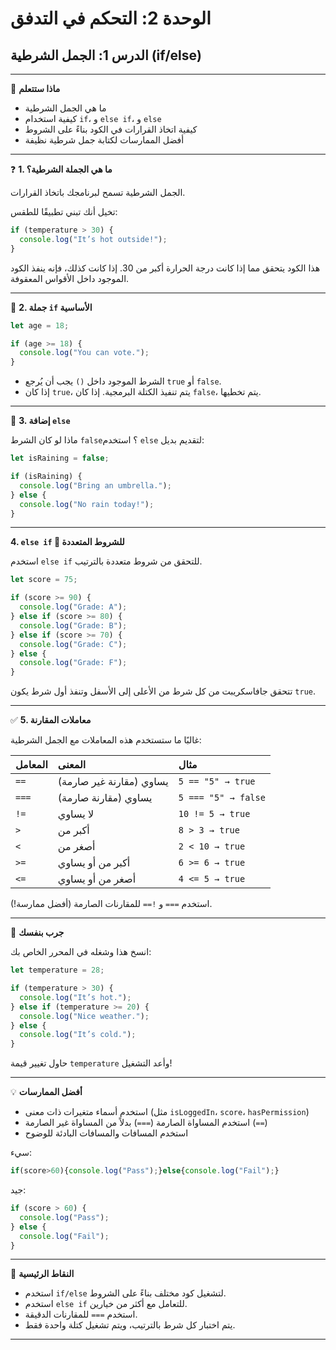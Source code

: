 # الوحدة 2: التحكم في التدفق

## الدرس 1: الجمل الشرطية (if/else)

---

🧠 **ماذا ستتعلم**
*	ما هي الجمل الشرطية
*	كيفية استخدام `if`، و `else if`، و `else`
*	كيفية اتخاذ القرارات في الكود بناءً على الشروط
*	أفضل الممارسات لكتابة جمل شرطية نظيفة

---

❓ **1. ما هي الجملة الشرطية؟**

الجمل الشرطية تسمح لبرنامجك باتخاذ القرارات.

تخيل أنك تبني تطبيقًا للطقس:
```javascript
if (temperature > 30) {
  console.log("It’s hot outside!");
}
```
هذا الكود يتحقق مما إذا كانت درجة الحرارة أكبر من 30. إذا كانت كذلك، فإنه ينفذ الكود الموجود داخل الأقواس المعقوفة.

---

🔀 **2. جملة `if` الأساسية**
```javascript
let age = 18;

if (age >= 18) {
  console.log("You can vote.");
}
```
*	الشرط الموجود داخل `()` يجب أن يُرجع `true` أو `false`.
*	إذا كان `true`، يتم تنفيذ الكتلة البرمجية. إذا كان `false`، يتم تخطيها.

---

🧩 **3. إضافة `else`**

ماذا لو كان الشرط `false`؟ استخدم `else` لتقديم بديل:
```javascript
let isRaining = false;

if (isRaining) {
  console.log("Bring an umbrella.");
} else {
  console.log("No rain today!");
}
```

---

**4. `else if` 🔁 للشروط المتعددة**

استخدم `else if` للتحقق من شروط متعددة بالترتيب.
```javascript
let score = 75;

if (score >= 90) {
  console.log("Grade: A");
} else if (score >= 80) {
  console.log("Grade: B");
} else if (score >= 70) {
  console.log("Grade: C");
} else {
  console.log("Grade: F");
}
```
تتحقق جافاسكريبت من كل شرط من الأعلى إلى الأسفل وتنفذ أول شرط يكون `true`.

---

✅ **5. معاملات المقارنة**

غالبًا ما ستستخدم هذه المعاملات مع الجمل الشرطية:

| المعامل | المعنى                    | مثال                   |
| :------- | :------------------------ | :---------------------- |
| `==`     | يساوي (مقارنة غير صارمة) | `5 == "5" → true`       |
| `===`    | يساوي (مقارنة صارمة)    | `5 === "5" → false`     |
| `!=`     | لا يساوي                  | `10 != 5 → true`        |
| `>`      | أكبر من                   | `8 > 3 → true`          |
| `<`      | أصغر من                   | `2 < 10 → true`         |
| `>=`     | أكبر من أو يساوي          | `6 >= 6 → true`         |
| `<=`     | أصغر من أو يساوي          | `4 <= 5 → true`         |

استخدم `===` و `!==` للمقارنات الصارمة (أفضل ممارسة!).

---

🧪 **جرب بنفسك**

انسخ هذا وشغله في المحرر الخاص بك:
```javascript
let temperature = 28;

if (temperature > 30) {
  console.log("It’s hot.");
} else if (temperature >= 20) {
  console.log("Nice weather.");
} else {
  console.log("It’s cold.");
}
```
حاول تغيير قيمة `temperature` وأعد التشغيل!

---

💡 **أفضل الممارسات**
*	استخدم أسماء متغيرات ذات معنى (مثل `isLoggedIn`، `score`، `hasPermission`)
*	استخدم المساواة الصارمة (`===`) بدلاً من المساواة غير الصارمة (`==`)
*	استخدم المسافات والمسافات البادئة للوضوح

سيء:
```javascript
if(score>60){console.log("Pass");}else{console.log("Fail");}
```

جيد:
```javascript
if (score > 60) {
  console.log("Pass");
} else {
  console.log("Fail");
}
```

---

🧠 **النقاط الرئيسية**
*	استخدم `if/else` لتشغيل كود مختلف بناءً على الشروط.
*	استخدم `else if` للتعامل مع أكثر من خيارين.
*	استخدم `===` للمقارنات الدقيقة.
*	يتم اختبار كل شرط بالترتيب، ويتم تشغيل كتلة واحدة فقط.

---
